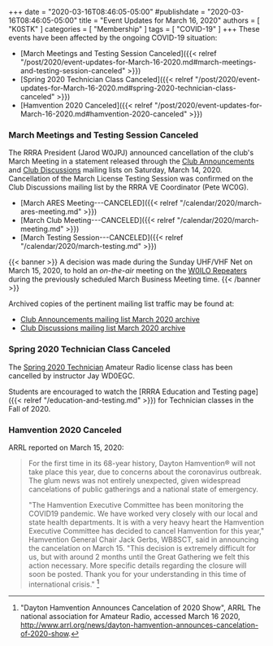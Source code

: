 +++
date = "2020-03-16T08:46:05-05:00"
#publishdate = "2020-03-16T08:46:05-05:00"
title = "Event Updates for March 16, 2020"
authors = [ "K0STK" ]
categories = [ "Membership" ]
tags = [ "COVID-19" ]
+++
These events have been affected by the ongoing COVID-19 situation:

* [March Meetings and Testing Session Canceled]({{< relref "/post/2020/event-updates-for-March-16-2020.md#march-meetings-and-testing-session-canceled" >}})
* [Spring 2020 Technician Class Canceled]({{< relref "/post/2020/event-updates-for-March-16-2020.md#spring-2020-technician-class-canceled" >}})
* [Hamvention 2020 Canceled]({{< relref "/post/2020/event-updates-for-March-16-2020.md#hamvention-2020-canceled" >}})

<!--more-->

### March Meetings and Testing Session Canceled

The RRRA President (Jarod W0JPJ) announced cancellation of the club's
March Meeting in a statement released through the
[Club Announcements](https://lists.rrra.org/mailman/listinfo/announce)
and
[Club Discussions](https://lists.rrra.org/mailman/listinfo/rrra)
mailing lists on Saturday, March 14, 2020. Cancellation of the March License
Testing Session was confirmed on the Club Discussions mailing list by
the RRRA VE Coordinator (Pete WC0G).

* [March ARES Meeting---CANCELED]({{< relref "/calendar/2020/march-ares-meeting.md" >}})
* [March Club Meeting---CANCELED]({{< relref "/calendar/2020/march-meeting.md" >}})
* [March Testing Session---CANCELED]({{< relref "/calendar/2020/march-testing.md" >}})

{{< banner >}}
A decision was made during the Sunday UHF/VHF Net on March 15, 2020, to
hold an *on-the-air* meeting on the [W0ILO Repeaters](/radios/) during
the previously scheduled March Business Meeting time.
{{< /banner >}}

<p class="clear"></p>

Archived copies of the pertinent mailing list traffic may be found at:

* [Club Announcements mailing list March 2020 archive](https://lists.rrra.org/pipermail/announce/2020-March/thread.html)
* [Club Discussions mailing list March 2020 archive](https://lists.rrra.org/pipermail/rrra/2020-March/thread.html)

### Spring 2020 Technician Class Canceled

The [Spring 2020 Technician](/dates/spring-2020-technician/) Amateur
Radio license class has been cancelled by instructor Jay WD0EGC.

Students are encouraged to watch the
[RRRA Education and Testing page]({{< relref "/education-and-testing.md" >}})
for Technician classes in the Fall of 2020.

### Hamvention 2020 Canceled

ARRL reported on March 15, 2020:

>For the first time in its 68-year history, Dayton Hamvention&reg;
>will not take place this year, due to concerns about the coronavirus
>outbreak. The glum news was not entirely unexpected, given widespread
>cancelations of public gatherings and a national state of emergency.
>
>"The Hamvention Executive Committee has been monitoring the COVID19 pandemic. We have worked very closely with our local and state health departments. It is with a very heavy heart the Hamvention Executive Committee has decided to cancel Hamvention for this year," Hamvention General Chair Jack Gerbs, WB8SCT, said in announcing the cancelation on March 15. "This decision is extremely difficult for us, but with around 2 months until the Great Gathering we felt this action necessary. More specific details regarding the closure will soon be posted. Thank you for your understanding in this time of international crisis." [^1]

[^1]: "Dayton Hamvention Announces Cancelation of 2020 Show", ARRL The national association for Amateur Radio, accessed March 16 2020, http://www.arrl.org/news/dayton-hamvention-announces-cancelation-of-2020-show.
